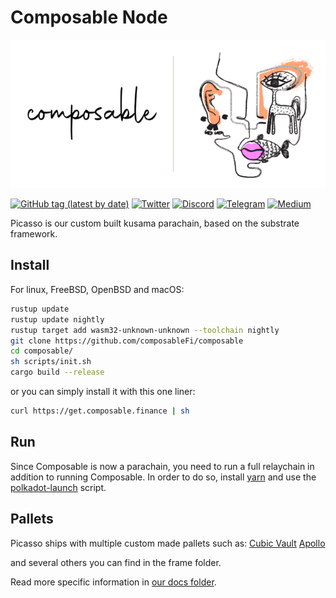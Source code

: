 
<p align="center">

# Composable Node
  <img alt="Composable Finance" title="Composable Finance" src="composable.png">
</p>


[![GitHub tag (latest by date)](https://img.shields.io/github/v/tag/composablefi/composable)](https://github.com/composablefi/composable/tags) [![Twitter](https://img.shields.io/badge/Twitter-gray?logo=twitter)](https://twitter.com/ComposableFin) [![Discord](https://img.shields.io/badge/Discord-gray?logo=discord)](https://discord.gg/pFZn2GCn65) [![Telegram](https://img.shields.io/badge/Telegram-gray?logo=telegram)](https://t.me/ComposableFinanceAnnouncements) [![Medium](https://img.shields.io/badge/Medium-gray?logo=medium)](https://composablefi.medium.com/)


Picasso is our custom built kusama parachain, based on the substrate framework.




## Install   

For linux, FreeBSD, OpenBSD and macOS:

```sh
rustup update
rustup update nightly
rustup target add wasm32-unknown-unknown --toolchain nightly
git clone https://github.com/composableFi/composable
cd composable/
sh scripts/init.sh
cargo build --release
```   

or you can simply install it with this one liner:    

```sh
curl https://get.composable.finance | sh
```     


## Run  

Since Composable is now a parachain, you need to run a full relaychain in addition to running Composable.
In order to do so, install [yarn](https://classic.yarnpkg.com/lang/en/docs/install/#mac-stable) and use the [polkadot-launch](scripts/polkadot-launch) script.



## Pallets
Picasso ships with multiple custom made pallets such as:
[Cubic Vault](frame/vault/README.md)
[Apollo](frame/oracle/README.md)

and several others you can find in the frame folder.



Read more specific information in [our docs folder](docs/).
